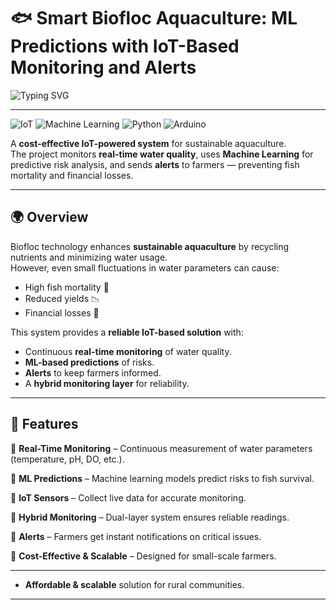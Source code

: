 # 🐟 Smart Biofloc Aquaculture: ML Predictions with IoT-Based Monitoring and Alerts  

![Typing SVG](https://readme-typing-svg.demolab.com?font=Fira+Code&pause=1000&color=00BFA6&center=true&vCenter=true&width=600&lines=Smart+Farming+with+IoT+and+ML;Biofloc+Aquaculture+Monitoring;Real-Time+Alerts+for+Farmers)  

---

![IoT](https://img.shields.io/badge/IoT-4285F4?style=for-the-badge&logo=google-cloud&logoColor=white)
![Machine Learning](https://img.shields.io/badge/Machine%20Learning-FF6F00?style=for-the-badge&logo=tensorflow&logoColor=white)
![Python](https://img.shields.io/badge/Python-3776AB?style=for-the-badge&logo=python&logoColor=white)
![Arduino](https://img.shields.io/badge/Arduino-00979D?style=for-the-badge&logo=arduino&logoColor=white)


A **cost-effective IoT-powered system** for sustainable aquaculture.  
The project monitors **real-time water quality**, uses **Machine Learning** for predictive risk analysis, and sends **alerts** to farmers — preventing fish mortality and financial losses.  

---

## 🌍 Overview  

Biofloc technology enhances **sustainable aquaculture** by recycling nutrients and minimizing water usage.  
However, even small fluctuations in water parameters can cause:  
- High fish mortality 🐠  
- Reduced yields 📉  
- Financial losses 💸  

This system provides a **reliable IoT-based solution** with:  
- Continuous **real-time monitoring** of water quality.  
- **ML-based predictions** of risks.  
- **Alerts** to keep farmers informed.  
- A **hybrid monitoring layer** for reliability.  

---

## 🚀 Features  

🔹 **Real-Time Monitoring** – Continuous measurement of water parameters (temperature, pH, DO, etc.).  

🔹 **ML Predictions** – Machine learning models predict risks to fish survival.  

🔹 **IoT Sensors** – Collect live data for accurate monitoring.  

🔹 **Hybrid Monitoring** – Dual-layer system ensures reliable readings.  

🔹 **Alerts** – Farmers get instant notifications on critical issues.  

🔹 **Cost-Effective & Scalable** – Designed for small-scale farmers.  

---
  
- **Affordable & scalable** solution for rural communities.  

---
